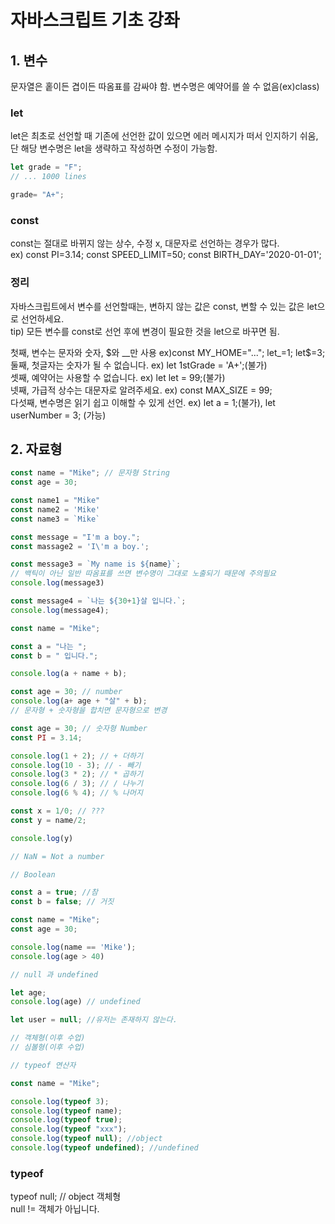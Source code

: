 # 자바스크립트 기초 강좌

## 1. 변수
문자열은 홑이든 겹이든 따옴표를 감싸야 함.
변수명은 예약어를 쓸 수 없음(ex)class)

### let
let은 최초로 선언할 때 기존에 선언한 값이 있으면 에러 메시지가 떠서 인지하기 쉬움, 
단 해당 변수명은 let을 생략하고 작성하면 수정이 가능함.

``` js
let grade = "F";
// ... 1000 lines

grade= "A+";
```
### const
const는 절대로 바뀌지 않는 상수, 수정 x, 대문자로 선언하는 경우가 많다.   
ex) const PI=3.14; const SPEED_LIMIT=50; const BIRTH_DAY='2020-01-01';


### 정리
자바스크립트에서 변수를 선언할때는, 변하지 않는 값은 const, 변할 수 있는 값은 let으로 선언하세요.  
tip) 모든 변수를 const로 선언 후에 변경이 필요한 것을 let으로 바꾸면 됨.

첫째, 변수는 문자와 숫자, $와 __만 사용 ex)const MY_HOME="..."; let_=1; let$=3;  
둘째, 첫글자는 숫자가 될 수 없습니다. ex) let 1stGrade = 'A+';(불가)    
셋째, 예약어는 사용할 수 없습니다. ex) let let = 99;(불가)  
넷째, 가급적 상수는 대문자로 알려주세요. ex) const MAX_SIZE = 99;   
다섯째, 변수명은 읽기 쉽고 이해할 수 있게 선언. ex) let a = 1;(불가), let userNumber = 3; (가능)



## 2. 자료형
```js
const name = "Mike"; // 문자형 String
const age = 30;

const name1 = "Mike"
const name2 = 'Mike'
const name3 = `Mike`

const message = "I'm a boy.";
const massage2 = 'I\'m a boy.';

const message3 = `My name is ${name}`; 
// 백틱이 아닌 일반 따옴표를 쓰면 변수명이 그대로 노출되기 때문에 주의필요
console.log(message3)

const message4 = `나는 ${30+1}살 입니다.`;
console.log(message4);

const name = "Mike";

const a = "나는 ";
const b = " 입니다.";

console.log(a + name + b);

const age = 30; // number
console.log(a+ age + "살" + b);
// 문자형 + 숫자형을 합치면 문자형으로 변경
```

``` js
const age = 30; // 숫자형 Number
const PI = 3.14;

console.log(1 + 2); // + 더하기
console.log(10 - 3); // - 빼기
console.log(3 * 2); // * 곱하기
console.log(6 / 3); // / 나누기
console.log(6 % 4); // % 나머지

const x = 1/0; // ???
const y = name/2;

console.log(y)

// NaN = Not a number
```

``` js
// Boolean

const a = true; //참
const b = false; // 거짓

const name = "Mike";
const age = 30;

console.log(name == 'Mike');
console.log(age > 40)
```

``` js
// null 과 undefined 

let age;
console.log(age) // undefined

let user = null; //유저는 존재하지 않는다.

// 객체형(이후 수업)
// 심볼형(이후 수업)
```

``` js
// typeof 연산자

const name = "Mike";

console.log(typeof 3);
console.log(typeof name);
console.log(typeof true);
console.log(typeof "xxx");
console.log(typeof null); //object
console.log(typeof undefined); //undefined
```

### typeof
typeof null; // object 객체형    
null != 객체가 아닙니다. 